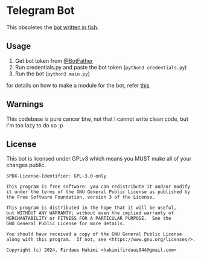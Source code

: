 # Telegram Bot

This obsoletes the [bot written in fish](https//github.com/Hakimi0804/tgbot-fish).

## Usage

1. Get bot token from [@BotFather](https://t.me/BotFather)
1. Run credentials.py and paste the bot token (`python3 credentials.py`)
1. Run the bot (`python3 main.py`)

for details on how to make a module for the bot, refer [this](modules/README.md)

## Warnings
This codebase is pure cancer btw, not that I cannot write clean code, but I'm too
lazy to do so :p

## License

This bot is licensed under GPLv3 which means you MUST make all of your changes public.

```
SPDX-License-Identifier: GPL-3.0-only

This program is free software: you can redistribute it and/or modify
it under the terms of the GNU General Public License as published by
the Free Software Foundation, version 3 of the License.

This program is distributed in the hope that it will be useful,
but WITHOUT ANY WARRANTY; without even the implied warranty of
MERCHANTABILITY or FITNESS FOR A PARTICULAR PURPOSE.  See the
GNU General Public License for more details.

You should have received a copy of the GNU General Public License
along with this program.  If not, see <https://www.gnu.org/licenses/>.

Copyright (c) 2024, Firdaus Hakimi <hakimifirdaus944@gmail.com>
```
